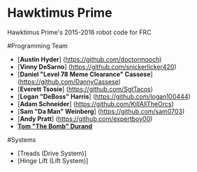 # Hawktimus Prime 
Hawktimus Prime's 2015-2016 robot code for FRC

#Programming Team
- [**Austin Hyder**] (https://github.com/doctormooch)
- [**Vinny DeSarno**] (https://github.com/snickerlicker420)
- [**Daniel "Level 78 Meme Clearance" Cassese**] (https://github.com/DannyCassese)
- [**Everett Tsosie**] (https://github.com/SgtTacos)
- [**Logan "DeBoss" Harris**] (https://github.com/logan100444)
- [**Adam Schneider**] (https://github.com/KillAllTheOrcs)
- [**Sam "Da Man" Weinberg**] (https://github.com/sam0703)
- [**Andy Pratt**] (https://github.com/expertboy00)
- [**Tom "The Bomb" Durand**](https://github.com/DurandThomas)

#Systems
- [Treads (Drive System)]
- [Hinge Lift (Lift System)]
